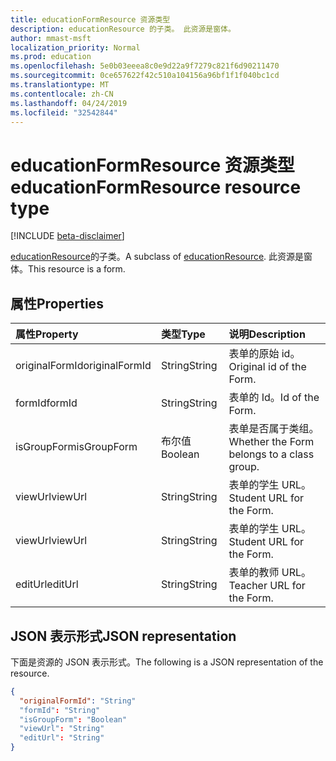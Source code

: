 ```yaml
---
title: educationFormResource 资源类型
description: educationResource 的子类。 此资源是窗体。
author: mmast-msft
localization_priority: Normal
ms.prod: education
ms.openlocfilehash: 5e0b03eeea8c0e9d22a9f7279c821f6d90211470
ms.sourcegitcommit: 0ce657622f42c510a104156a96bf1f1f040bc1cd
ms.translationtype: MT
ms.contentlocale: zh-CN
ms.lasthandoff: 04/24/2019
ms.locfileid: "32542844"
---
```

# <a name="educationformresource-resource-type"></a><span data-ttu-id="a4e9c-104">educationFormResource 资源类型</span><span class="sxs-lookup"><span data-stu-id="a4e9c-104">educationFormResource resource type</span></span>

[!INCLUDE [beta-disclaimer](../../includes/beta-disclaimer.md)]

<span data-ttu-id="a4e9c-105">[educationResource](educationresource.md)的子类。</span><span class="sxs-lookup"><span data-stu-id="a4e9c-105">A subclass of [educationResource](educationresource.md).</span></span> <span data-ttu-id="a4e9c-106">此资源是窗体。</span><span class="sxs-lookup"><span data-stu-id="a4e9c-106">This resource is a form.</span></span>


## <a name="properties"></a><span data-ttu-id="a4e9c-107">属性</span><span class="sxs-lookup"><span data-stu-id="a4e9c-107">Properties</span></span>
| <span data-ttu-id="a4e9c-108">属性</span><span class="sxs-lookup"><span data-stu-id="a4e9c-108">Property</span></span>     | <span data-ttu-id="a4e9c-109">类型</span><span class="sxs-lookup"><span data-stu-id="a4e9c-109">Type</span></span>   |<span data-ttu-id="a4e9c-110">说明</span><span class="sxs-lookup"><span data-stu-id="a4e9c-110">Description</span></span>|
|:---------------|:--------|:----------|
|<span data-ttu-id="a4e9c-111">originalFormId</span><span class="sxs-lookup"><span data-stu-id="a4e9c-111">originalFormId</span></span>|<span data-ttu-id="a4e9c-112">String</span><span class="sxs-lookup"><span data-stu-id="a4e9c-112">String</span></span>|<span data-ttu-id="a4e9c-113">表单的原始 id。</span><span class="sxs-lookup"><span data-stu-id="a4e9c-113">Original id of the Form.</span></span>|
|<span data-ttu-id="a4e9c-114">formId</span><span class="sxs-lookup"><span data-stu-id="a4e9c-114">formId</span></span>|<span data-ttu-id="a4e9c-115">String</span><span class="sxs-lookup"><span data-stu-id="a4e9c-115">String</span></span>|<span data-ttu-id="a4e9c-116">表单的 Id。</span><span class="sxs-lookup"><span data-stu-id="a4e9c-116">Id of the Form.</span></span>|
|<span data-ttu-id="a4e9c-117">isGroupForm</span><span class="sxs-lookup"><span data-stu-id="a4e9c-117">isGroupForm</span></span>|<span data-ttu-id="a4e9c-118">布尔值</span><span class="sxs-lookup"><span data-stu-id="a4e9c-118">Boolean</span></span>|<span data-ttu-id="a4e9c-119">表单是否属于类组。</span><span class="sxs-lookup"><span data-stu-id="a4e9c-119">Whether the Form belongs to a class group.</span></span>|
|<span data-ttu-id="a4e9c-120">viewUrl</span><span class="sxs-lookup"><span data-stu-id="a4e9c-120">viewUrl</span></span>|<span data-ttu-id="a4e9c-121">String</span><span class="sxs-lookup"><span data-stu-id="a4e9c-121">String</span></span>|<span data-ttu-id="a4e9c-122">表单的学生 URL。</span><span class="sxs-lookup"><span data-stu-id="a4e9c-122">Student URL for the Form.</span></span>|
|<span data-ttu-id="a4e9c-123">viewUrl</span><span class="sxs-lookup"><span data-stu-id="a4e9c-123">viewUrl</span></span>|<span data-ttu-id="a4e9c-124">String</span><span class="sxs-lookup"><span data-stu-id="a4e9c-124">String</span></span>|<span data-ttu-id="a4e9c-125">表单的学生 URL。</span><span class="sxs-lookup"><span data-stu-id="a4e9c-125">Student URL for the Form.</span></span>|
|<span data-ttu-id="a4e9c-126">editUrl</span><span class="sxs-lookup"><span data-stu-id="a4e9c-126">editUrl</span></span>|<span data-ttu-id="a4e9c-127">String</span><span class="sxs-lookup"><span data-stu-id="a4e9c-127">String</span></span>|<span data-ttu-id="a4e9c-128">表单的教师 URL。</span><span class="sxs-lookup"><span data-stu-id="a4e9c-128">Teacher URL for the Form.</span></span>|

## <a name="json-representation"></a><span data-ttu-id="a4e9c-129">JSON 表示形式</span><span class="sxs-lookup"><span data-stu-id="a4e9c-129">JSON representation</span></span>

<span data-ttu-id="a4e9c-130">下面是资源的 JSON 表示形式。</span><span class="sxs-lookup"><span data-stu-id="a4e9c-130">The following is a JSON representation of the resource.</span></span>

<!-- {
  "blockType": "resource",
  "optionalProperties": [

  ],
  "@odata.type": "microsoft.graph.educationFormResource"
}-->

```json
{
  "originalFormId": "String"
  "formId": "String"
  "isGroupForm": "Boolean"
  "viewUrl": "String"
  "editUrl": "String"
}

```

<!-- uuid: 8fcb5dbc-d5aa-4681-8e31-b001d5168d79
2015-10-25 14:57:30 UTC -->
<!--
{
  "type": "#page.annotation",
  "description": "educationFormResource resource",
  "keywords": "",
  "section": "documentation",
  "tocPath": "",
  "suppressions": [
    "Error: /api-reference/beta/resources/educationformresource.md:\r\n      Exception processing links.\r\n    System.ArgumentException: Link Definition was null. Link text: !INCLUDE [beta-disclaimer](../../includes/beta-disclaimer.md)\r\n      at ApiDoctor.Validation.DocFile.get_LinkDestinations()\r\n      at ApiDoctor.Validation.DocSet.ValidateLinks(Boolean includeWarnings, String[] relativePathForFiles, IssueLogger issues, Boolean requireFilenameCaseMatch, Boolean printOrphanedFiles)"
  ]
}
-->
